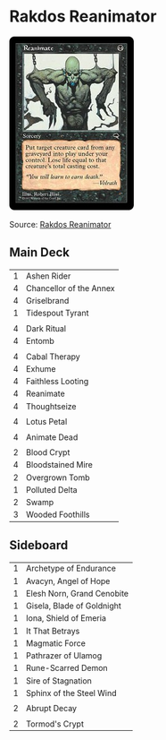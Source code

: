# Rakdos Reanimator #

![Reanimate](../../images/Reanimate.jpg)

Source: [Rakdos Reanimator](https://www.mtggoldfish.com/deck/1793991#paper)

## Main Deck ##
|    |    |
|----|----|
|  1 | Ashen Rider
|  4 | Chancellor of the Annex
|  4 | Griselbrand
|  1 | Tidespout Tyrant
|    |    |
|  4 | Dark Ritual
|  4 | Entomb
|    |    |
|  4 | Cabal Therapy
|  4 | Exhume
|  4 | Faithless Looting
|  4 | Reanimate
|  4 | Thoughtseize
|    |    |
|  4 | Lotus Petal
|    |    |
|  4 | Animate Dead
|    |    |
|  2 | Blood Crypt
|  4 | Bloodstained Mire
|  2 | Overgrown Tomb
|  1 | Polluted Delta
|  2 | Swamp
|  3 | Wooded Foothills

## Sideboard ##
|    |    |
|----|----|
|  1 | Archetype of Endurance
|  1 | Avacyn, Angel of Hope
|  1 | Elesh Norn, Grand Cenobite
|  1 | Gisela, Blade of Goldnight
|  1 | Iona, Shield of Emeria
|  1 | It That Betrays
|  1 | Magmatic Force
|  1 | Pathrazer of Ulamog
|  1 | Rune-Scarred Demon
|  1 | Sire of Stagnation
|  1 | Sphinx of the Steel Wind
|    |    |
|  2 | Abrupt Decay
|    |    |
|  2 | Tormod's Crypt

